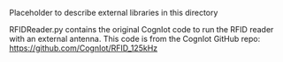 <p>Placeholder to describe external libraries in this directory</p>

RFIDReader.py contains the original CognIot code to run the RFID reader with an external antenna.
This code is from the CognIot GitHub repo: https://github.com/CognIot/RFID_125kHz
